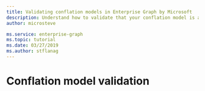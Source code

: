 ```yaml
---
title: Validating conflation models in Enterprise Graph by Microsoft 
description: Understand how to validate that your conflation model is a success and operating correctly
author: microsteve

ms.service: enterprise-graph
ms.topic: tutorial
ms.date: 03/27/2019
ms.author: stflanag
---
```


# Conflation model validation

